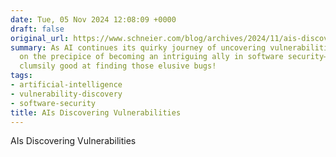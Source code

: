```yaml
---
date: Tue, 05 Nov 2024 12:08:09 +0000
draft: false
original_url: https://www.schneier.com/blog/archives/2024/11/ais-discovering-vulnerabilities.html
summary: As AI continues its quirky journey of uncovering vulnerabilities, it stands
  on the precipice of becoming an intriguing ally in software security—just a bit
  clumsily good at finding those elusive bugs!
tags:
- artificial-intelligence
- vulnerability-discovery
- software-security
title: AIs Discovering Vulnerabilities
---
```


AIs Discovering Vulnerabilities